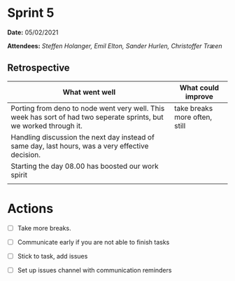 
# Sprint 5

**Date:** 05/02/2021

**Attendees:** *Steffen Holanger, Emil Elton, Sander Hurlen, Christoffer Træen*

## Retrospective

| What went well                                               | What could improve            |
| ------------------------------------------------------------ | ----------------------------- |
| Porting from deno to node went very well. This week has sort of had two seperate sprints, but we worked through it. | take breaks more often, still |
| Handling discussion the next day instead of same day, last hours, was a very effective decision. |                               |
| Starting the day 08.00 has boosted our work spirit           |                               |
|                                                              |                               |

# Actions

- [ ] Take more breaks.
- [ ] Communicate early if you are not able to finish tasks
- [ ] Stick to task, add issues
- [ ] Set up issues channel with communication reminders


